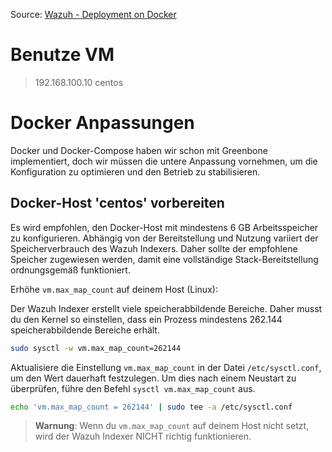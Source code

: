 Source: [Wazuh - Deployment on Docker](https://documentation.wazuh.com/current/deployment-options/docker/index.html)

# Benutze VM

> 192.168.100.10   centos

# Docker Anpassungen

Docker und Docker-Compose haben wir schon mit Greenbone implementiert, doch wir müssen die untere Anpassung vornehmen, um die Konfiguration zu optimieren und den Betrieb zu stabilisieren.

## Docker-Host 'centos' vorbereiten

Es wird empfohlen, den Docker-Host mit mindestens 6 GB Arbeitsspeicher zu konfigurieren. Abhängig von der Bereitstellung und Nutzung variiert der Speicherverbrauch des Wazuh Indexers. Daher sollte der empfohlene Speicher zugewiesen werden, damit eine vollständige Stack-Bereitstellung ordnungsgemäß funktioniert.

Erhöhe `vm.max_map_count` auf deinem Host (Linux):

Der Wazuh Indexer erstellt viele speicherabbildende Bereiche. Daher musst du den Kernel so einstellen, dass ein Prozess mindestens 262.144 speicherabbildende Bereiche erhält.

```bash
sudo sysctl -w vm.max_map_count=262144
```

Aktualisiere die Einstellung `vm.max_map_count` in der Datei `/etc/sysctl.conf`, um den Wert dauerhaft festzulegen. Um dies nach einem Neustart zu überprüfen, führe den Befehl `sysctl vm.max_map_count` aus.

```bash
echo 'vm.max_map_count = 262144' | sudo tee -a /etc/sysctl.conf
```

> **Warnung**: Wenn du `vm.max_map_count` auf deinem Host nicht setzt, wird der Wazuh Indexer NICHT richtig funktionieren.





